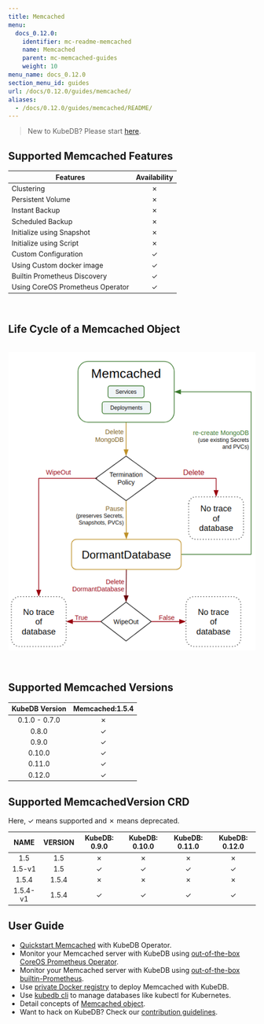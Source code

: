 ```yaml
---
title: Memcached
menu:
  docs_0.12.0:
    identifier: mc-readme-memcached
    name: Memcached
    parent: mc-memcached-guides
    weight: 10
menu_name: docs_0.12.0
section_menu_id: guides
url: /docs/0.12.0/guides/memcached/
aliases:
  - /docs/0.12.0/guides/memcached/README/
---
```


> New to KubeDB? Please start [here](/docs/concepts/README.md).

## Supported Memcached Features

| Features                         | Availability |
| -------------------------------- | :----------: |
| Clustering                       |   &#10007;   |
| Persistent Volume                |   &#10007;   |
| Instant Backup                   |   &#10007;   |
| Scheduled Backup                 |   &#10007;   |
| Initialize using Snapshot        |   &#10007;   |
| Initialize using Script          |   &#10007;   |
| Custom Configuration             |   &#10003;   |
| Using Custom docker image        |   &#10003;   |
| Builtin Prometheus Discovery     |   &#10003;   |
| Using CoreOS Prometheus Operator |   &#10003;   |

<br/>

## Life Cycle of a Memcached Object

<p align="center">
  <img alt="lifecycle"  src="/docs/images/memcached/memcached-lifecycle.png">
</p>

<br/>

## Supported Memcached Versions

| KubeDB Version | Memcached:1.5.4 |
| :------------: | :-------------: |
| 0.1.0 - 0.7.0  |    &#10007;     |
|     0.8.0      |    &#10003;     |
|     0.9.0      |    &#10003;     |
|     0.10.0     |    &#10003;     |
|     0.11.0     |    &#10003;     |
|     0.12.0     |    &#10003;     |

## Supported MemcachedVersion CRD

Here, &#10003; means supported and &#10007; means deprecated.

|   NAME   | VERSION | KubeDB: 0.9.0 | KubeDB: 0.10.0 | KubeDB: 0.11.0 | KubeDB: 0.12.0 |
| :------: | :-----: | :-----------: | :------------: | :------------: | :------------: |
|   1.5    |   1.5   |   &#10007;    |    &#10007;    |    &#10007;    |    &#10007;    |
|  1.5-v1  |   1.5   |   &#10003;    |    &#10003;    |    &#10003;    |    &#10003;    |
|  1.5.4   |  1.5.4  |   &#10007;    |    &#10007;    |    &#10007;    |    &#10007;    |
| 1.5.4-v1 |  1.5.4  |   &#10003;    |    &#10003;    |    &#10003;    |    &#10003;    |

## User Guide

- [Quickstart Memcached](/docs/guides/memcached/quickstart/quickstart.md) with KubeDB Operator.
- Monitor your Memcached server with KubeDB using [out-of-the-box CoreOS Prometheus Operator](/docs/guides/memcached/monitoring/using-coreos-prometheus-operator.md).
- Monitor your Memcached server with KubeDB using [out-of-the-box builtin-Prometheus](/docs/guides/memcached/monitoring/using-builtin-prometheus.md).
- Use [private Docker registry](/docs/guides/memcached/private-registry/using-private-registry.md) to deploy Memcached with KubeDB.
- Use [kubedb cli](/docs/guides/memcached/cli/cli.md) to manage databases like kubectl for Kubernetes.
- Detail concepts of [Memcached object](/docs/concepts/databases/memcached.md).
- Want to hack on KubeDB? Check our [contribution guidelines](/docs/CONTRIBUTING.md).
